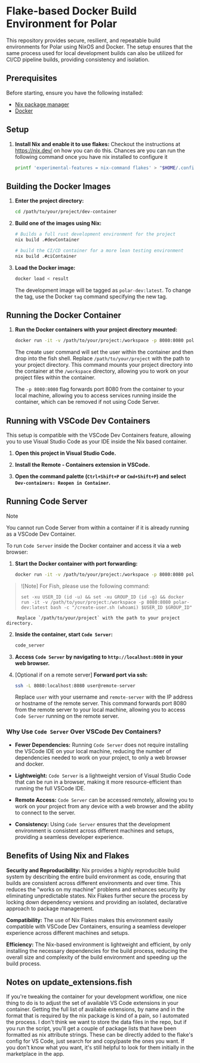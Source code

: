 # Flake-based Docker Build Environment for Polar

This repository provides secure, resilient, and repeatable build environments 
for Polar using NixOS and Docker. The setup ensures that the same process used 
for local development builds can also be utilized for CI/CD pipeline builds, 
providing consistency and isolation.

## Prerequisites

Before starting, ensure you have the following installed:

- [Nix package manager](https://nixos.org/download.html)
- [Docker](https://docs.docker.com/get-docker/) 

## Setup

1. **Install Nix and enable it to use flakes:**
    Checkout the instructions at https://nix.dev/ on how you can do this.
    Chances are you can run the following command once you have nix installed to configure it
    ```sh
    printf 'experimental-features = nix-command flakes' > "$HOME/.config/nix/nix.conf"
    ```

## Building the Docker Images
1. **Enter the project directory:**

    ```bash
    cd /path/to/your/project/dev-container
    ```

2. **Build one of the images using Nix:**

    ```bash
    # Builds a full rust development environment for the project
    nix build .#devContainer
    
    # build the CI/CD container for a more lean testing environment
    nix build .#ciContainer
    ```

3. **Load the Docker image:**

    ```bash
    docker load < result
    ```

    The development image will be tagged as `polar-dev:latest`. To change the tag,
    use the Docker `tag` command specifying the new tag.

## Running the Docker Container

1. **Run the Docker containers with your project directory mounted:**
    ```bash
    docker run -it -v /path/to/your/project:/workspace -p 8080:8080 polar-dev:latest bash -c "/create-user.sh $(whoami) $(id -u) $(id -g)"
    ```

    The create user command will set the user within the container and then
    drop into the fish shell. Replace `/path/to/your/project` with the path to
    your project directory. This command mounts your project directory into the
    container at the `/workspace` directory, allowing you to work on your
    project files within the container. 
    
    The `-p 8080:8080` flag forwards port 8080 from the container to your local
    machine, allowing you to access services running inside the container,
    which can be removed if not using Code Server.

## Running with VSCode Dev Containers

This setup is compatible with the VSCode Dev Containers feature, allowing you
to use Visual Studio Code as your IDE inside the Nix based container.

1. **Open this project in Visual Studio Code.**

2. **Install the Remote - Containers extension in VSCode.**

3. **Open the command palette (`Ctrl+Shift+P` or `Cmd+Shift+P`) and select
   `Dev-containers: Reopen in Container`.**


## Running Code Server

> [!NOTE]  
> You cannot run Code Server from within a container if it is already running as a VSCode Dev Container.

To run `Code Server` inside the Docker container and access it via a web browser:

1. **Start the Docker container with port forwarding:**

    ```bash
    docker run -it -v /path/to/your/project:/workspace -p 8080:8080 polar-dev:latest bash -c "/create-user.sh $(whoami) $(id -u) $(id -g)"
    ```

> ![Note]
> For Fish, please use the following command:
> ```fish
> set -xu USER_ID (id -u) && set -xu GROUP_ID (id -g) && docker run -it -v /path/to/your/project:/workspace -p 8080:8080 polar-dev:latest bash -c "/create-user.sh (whoami) $USER_ID $GROUP_ID"
> ```
    
        Replace `/path/to/your/project` with the path to your project directory.


2. **Inside the container, start `Code Server`:**

    ```bash
    code_server
    ```

3. **Access `Code Server` by navigating to `http://localhost:8080` in your web browser.**

4. [Optional if on a remote server] **Forward port via ssh:**

    ```bash
    ssh -L 8080:localhost:8080 user@remote-server
    ```

    Replace `user` with your username and `remote-server` with the IP address
    or hostname of the remote server. This command forwards port 8080 from the
    remote server to your local machine, allowing you to access `Code Server`
    running on the remote server.

### Why Use `Code Server` Over VSCode Dev Containers?

- **Fewer Dependencies:**
    Running `Code Server` does not require installing the VSCode IDE on your
    local machine, reducing the number of dependencies needed to work on your
    project, to only a web browser and docker.

- **Lightweight:**
    `Code Server` is a lightweight version of Visual Studio Code that can be
    run in a browser, making it more resource-efficient than running the full
    VSCode IDE.

- **Remote Access:**
    `Code Server` can be accessed remotely, allowing you to work on your
    project from any device with a web browser and the ability to connect to
    the server.

- **Consistency:**
    Using `Code Server` ensures that the development environment is consistent
    across different machines and setups, providing a seamless developer
    experience.


## Benefits of Using Nix and Flakes

**Security and Reproducibility:**
Nix provides a highly reproducible build system by describing the entire build
environment as code, ensuring that builds are consistent across different
environments and over time. This reduces the "works on my machine" problems and
enhances security by eliminating unpredictable states. Nix Flakes further
secure the process by locking down dependency versions and providing an
isolated, declarative approach to package management.

**Compatibility:**
The use of Nix Flakes makes this environment easily compatible with VSCode Dev
Containers, ensuring a seamless developer experience across different machines
and setups.

**Efficiency:**
The Nix-based environment is lightweight and efficient, by only installing the
necessary dependencies for the build process, reducing the overall size and
complexity of the build environment and speeding up the build process.

## Notes on update_extensions.fish
If you're tweaking the container for your development workflow, one nice thing
to do is to adjust the set of available VS Code extensions in your container.
Getting the full list of available extensions, by name and in the format that
is required by the nix package is kind of a pain, so I automated the process. I
don't think we want to store the data files in the repo, but if you run the
script, you'll get a couple of package lists that have been formatted as nix
attribute strings. These can be directly added to the flake's config for VS
Code, just search for and copy/paste the ones you want. If you don't know what
you want, it's still helpful to look for them initially in the marketplace in
the app.
